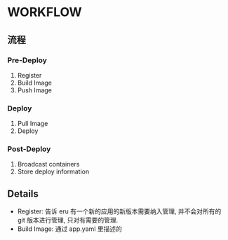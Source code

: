 WORKFLOW
========

## 流程

### Pre-Deploy

1. Register
2. Build Image
3. Push Image

### Deploy

1. Pull Image
2. Deploy

### Post-Deploy

1. Broadcast containers
2. Store deploy information

## Details

* Register: 告诉 eru 有一个新的应用的新版本需要纳入管理, 并不会对所有的 git 版本进行管理, 只对有需要的管理.
* Build Image: 通过 app.yaml 里描述的
